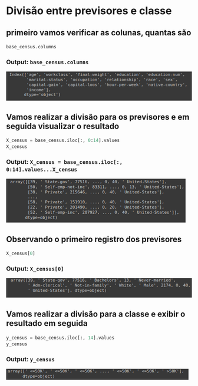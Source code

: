 # Divisão entre previsores e classe

## primeiro vamos verificar as colunas, quantas são

```python
base_census.columns
```

### Output: `base_census.columns`

![columns_basecensus](img/columns_baseCensus.png)

## Vamos realizar a divisão para os previsores e em seguida visualizar o resultado

```python
X_census = base_census.iloc[:, 0:14].values
X_census
```

### Output: `X_census = base_census.iloc[:, 0:14].values...X_census`

![Xprevisores](img/Xprevisores.png)

## Observando o primeiro registro dos previsores

```python
X_census[0]
```

### Output: `X_census[0]`

![X_census[0]](img/X_census[0].png)

## Vamos realizar a divisão para a classe e exibir o resultado em seguida

```python
y_census = base_census.iloc[:, 14].values
y_census
```

### Output: `y_census`

![y_census](img/y_census.png)
